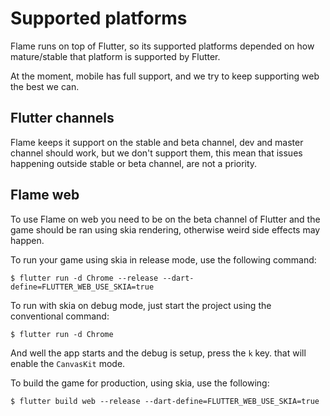 # Supported platforms

Flame runs on top of Flutter, so its supported platforms depended on how mature/stable that platform is supported by Flutter.

At the moment, mobile has full support, and we try to keep supporting web the best we can.

## Flutter channels

Flame keeps it support on the stable and beta channel, dev and master channel should work, but we don't support them, this mean that issues happening outside stable or beta channel, are not a priority.

## Flame web

To use Flame on web you need to be on the beta channel of Flutter and the game should be ran using skia rendering, otherwise weird side effects may happen.

To run your game using skia in release mode, use the following command:

`$ flutter run -d Chrome --release --dart-define=FLUTTER_WEB_USE_SKIA=true`

To run with skia on debug mode, just start the project using the conventional command:

`$ flutter run -d Chrome`

And well the app starts and the debug is setup, press the `k` key. that will enable the `CanvasKit` mode.

To build the game for production, using skia, use the following:

`$ flutter build web --release --dart-define=FLUTTER_WEB_USE_SKIA=true`

